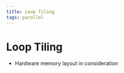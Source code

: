 ```yaml
---
title: Loop Tiling
tags: parallel
---
```


# Loop Tiling
- Hardware memory layout in consideration










